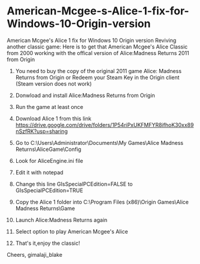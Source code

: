 # American-Mcgee-s-Alice-1-fix-for-Windows-10-Origin-version
American Mcgee's Alice 1 fix for Windows 10 Origin version
Reviving another classic game:
Here is to get that American Mcgee's Alice Classic from 2000 working with the offical version of Alice:Madness Returns 2011 from Origin 

1) You need to buy the copy of the original 2011 game Alice: Madness Returns from Origin or Redeem your Steam Key in the Origin client (Steam version does not work)

2) Donwload and install Alice:Madness Returns from Origin

3) Run the game at least once

4) Download Alice 1 from this link https://drive.google.com/drive/folders/1P54riPxUKFMFYR8ifhoK30xx89nSzfRK?usp=sharing

5) Go to C:\Users\Administrator\Documents\My Games\Alice Madness Returns\AliceGame\Config

6) Look for AliceEngine.ini file

7) Edit it with notepad

8) Change this line GIsSpecialPCEdition=FALSE to GIsSpecialPCEdition=TRUE

9) Copy the Alice 1 folder into C:\Program Files (x86)\Origin Games\Alice Madness Returns\Game

10) Launch Alice:Madness Returns again 

11) Select option to play American Mcgee's Alice

12) That's it,enjoy the classic!

Cheers,
gimalaji_blake
